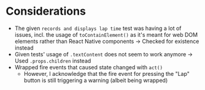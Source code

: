 # Considerations

- The given `records and displays lap time` test was having a lot of issues, incl. the usage of `toContainElement()` as it's meant for web DOM elements rather than React Native components -> Checked for existence instead
- Given tests' usage of `.textContent` does not seem to work anymore -> Used `.props.children` instead
- Wrapped fire events that caused state changed with `act()`
  - However, I acknowledge that the fire event for pressing the "Lap" button is still triggering a warning (albeit being wrapped)
